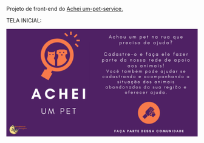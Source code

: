 Projeto de front-end do [Achei um-pet-service.](https://github.com/Dariellysantos/achei-um-pet-service)

TELA INICIAL:

<img src="image/tela-inicial.png">
